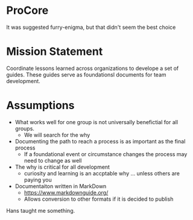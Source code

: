 # ProCore
It was suggested furry-enigma, but that didn't seem the best choice

# Mission Statement
Coordinate lessons learned across organizations to develope a set of guides. These guides serve as foundationsl documents for team development. 

# Assumptions
- What works well for one group is not universally benefictial for all groups.
	- We will search for the why
- Documenting the path to reach a process is as important as the final process
	- If a foundational event or circumstance changes the process may need to change as well
- The why is critical for all development
	- curiosity and learning is an accptable why ... unless others are paying you
- Documentaiton written in MarkDown
	- https://www.markdownguide.org/
	- Allows conversion to other formats if it is decided to publish

Hans taught me something.